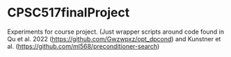 # CPSC517finalProject

Experiments for course project. (Just wrapper scripts around code found in Qu et al. 2022 (https://github.com/Gwzwpxz/opt_dpcond) and Kunstner et al. (https://github.com/ml568/preconditioner-search)
